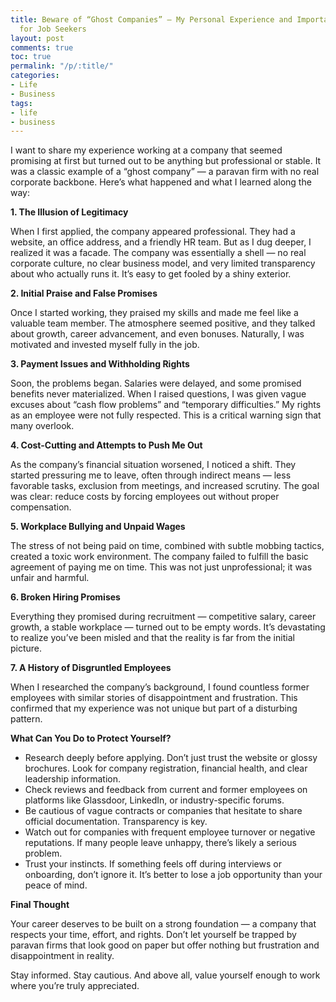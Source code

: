 ```yaml
---
title: Beware of “Ghost Companies” — My Personal Experience and Important Lessons
  for Job Seekers
layout: post
comments: true
toc: true
permalink: "/p/:title/"
categories:
- Life
- Business
tags:
- life
- business
---
```


I want to share my experience working at a company that seemed promising at first but turned out to be anything but professional or stable. It was a classic example of a “ghost company” — a paravan firm with no real corporate backbone. Here’s what happened and what I learned along the way:

**1. The Illusion of Legitimacy**

When I first applied, the company appeared professional. They had a website, an office address, and a friendly HR team. But as I dug deeper, I realized it was a facade. The company was essentially a shell — no real corporate culture, no clear business model, and very limited transparency about who actually runs it. It’s easy to get fooled by a shiny exterior.

**2. Initial Praise and False Promises**

Once I started working, they praised my skills and made me feel like a valuable team member. The atmosphere seemed positive, and they talked about growth, career advancement, and even bonuses. Naturally, I was motivated and invested myself fully in the job.

**3. Payment Issues and Withholding Rights**

Soon, the problems began. Salaries were delayed, and some promised benefits never materialized. When I raised questions, I was given vague excuses about “cash flow problems” and “temporary difficulties.” My rights as an employee were not fully respected. This is a critical warning sign that many overlook.

**4. Cost-Cutting and Attempts to Push Me Out**

As the company’s financial situation worsened, I noticed a shift. They started pressuring me to leave, often through indirect means — less favorable tasks, exclusion from meetings, and increased scrutiny. The goal was clear: reduce costs by forcing employees out without proper compensation.

**5. Workplace Bullying and Unpaid Wages**

The stress of not being paid on time, combined with subtle mobbing tactics, created a toxic work environment. The company failed to fulfill the basic agreement of paying me on time. This was not just unprofessional; it was unfair and harmful.

**6. Broken Hiring Promises**

Everything they promised during recruitment — competitive salary, career growth, a stable workplace — turned out to be empty words. It’s devastating to realize you’ve been misled and that the reality is far from the initial picture.

**7. A History of Disgruntled Employees**

When I researched the company’s background, I found countless former employees with similar stories of disappointment and frustration. This confirmed that my experience was not unique but part of a disturbing pattern.

**What Can You Do to Protect Yourself?**

- Research deeply before applying. Don’t just trust the website or glossy brochures. Look for company registration, financial health, and clear leadership information.
- Check reviews and feedback from current and former employees on platforms like Glassdoor, LinkedIn, or industry-specific forums.
- Be cautious of vague contracts or companies that hesitate to share official documentation. Transparency is key.
- Watch out for companies with frequent employee turnover or negative reputations. If many people leave unhappy, there’s likely a serious problem.
- Trust your instincts. If something feels off during interviews or onboarding, don’t ignore it. It’s better to lose a job opportunity than your peace of mind.

**Final Thought** 

Your career deserves to be built on a strong foundation — a company that respects your time, effort, and rights. Don’t let yourself be trapped by paravan firms that look good on paper but offer nothing but frustration and disappointment in reality.

Stay informed. Stay cautious. And above all, value yourself enough to work where you’re truly appreciated.
